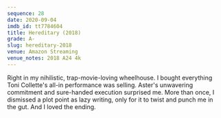 ```yaml
---
sequence: 28
date: 2020-09-04
imdb_id: tt7784604
title: Hereditary (2018)
grade: A-
slug: hereditary-2018
venue: Amazon Streaming
venue_notes: 2018 A24 4k
---
```


Right in my nihilistic, trap-movie-loving wheelhouse. I bought everything Toni Collette's all-in performance was selling. Aster's unwavering commitment and sure-handed execution surprised me. More than once, I dismissed a plot point as lazy writing, only for it to twist and punch me in the gut. And I loved the ending.
